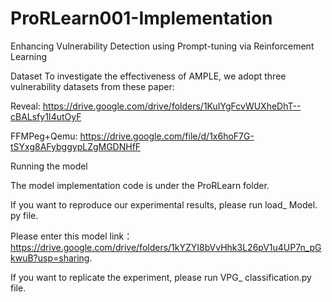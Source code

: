 # ProRLearn001-Implementation
Enhancing Vulnerability Detection using Prompt-tuning via Reinforcement Learning

Dataset
To investigate the effectiveness of AMPLE, we adopt three vulnerability datasets from these paper:

Reveal: https://drive.google.com/drive/folders/1KuIYgFcvWUXheDhT--cBALsfy1I4utOyF

FFMPeg+Qemu: https://drive.google.com/file/d/1x6hoF7G-tSYxg8AFybggypLZgMGDNHfF



Running the model

The model implementation code is under the ProRLearn folder. 

If you want to reproduce our experimental results, please run load_ Model. py file.

Please enter this model link：https://drive.google.com/drive/folders/1kYZYI8bVvHhk3L26pV1u4UP7n_pGkwuB?usp=sharing.

If you want to replicate the experiment, please run VPG_ classification.py file.
